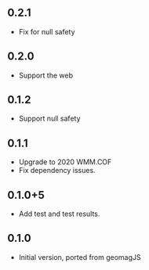 ## 0.2.1

- Fix for null safety

## 0.2.0

- Support the web

## 0.1.2

- Support null safety

## 0.1.1

- Upgrade to 2020 WMM.COF
- Fix dependency issues.

## 0.1.0+5

- Add test and test results.

## 0.1.0

- Initial version, ported from geomagJS
